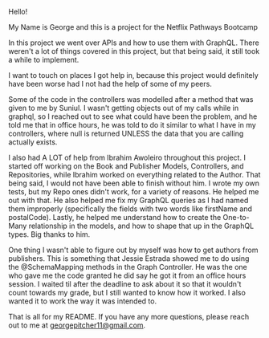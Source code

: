 Hello!

My Name is George and this is a project for the Netflix Pathways Bootcamp

In this project we went over APIs and how to use them with GraphQL.
There weren't a lot of things covered in this project, but that being said,
it still took a while to implement.

I want to touch on places I got help in, because this project would definitely
have been worse had I not had the help of some of my peers.

Some of the code in the controllers was modelled after a method that was given
to me by Suniul. I wasn't getting objects out of my calls while in graphql, so
I reached out to see what could have been the problem, and he told me that in
office hours, he was told to do it similar to what I have in my controllers,
where null is returned UNLESS the data that you are calling actually exists.

I also had A LOT of help from Ibrahim Awoleiro throughout this project. I started
off working on the Book and Publisher Models, Controllers, and Repositories, while
Ibrahim worked on everything related to the Author. That being said, I would not have
been able to finish without him. I wrote my own tests, but my Repo ones didn't work,
for a variety of reasons. He helped me out with that. He also helped me fix my GraphQL
queries as I had named them improperly (specifically the fields with two words like
firstName and postalCode). Lastly, he helped me understand how to create the One-to-Many
relationship in the models, and how to shape that up in the GraphQL types. Big thanks
to him.

One thing I wasn't able to figure out by myself was how to get authors from publishers.
This is something that Jessie Estrada showed me to do using the @SchemaMapping methods
in the Graph Controller. He was the one who gave me the code granted he did say he got
it from an office hours session. I waited til after the deadline to ask about it so
that it wouldn't count towards my grade, but I still wanted to know how it worked. I
also wanted it to work the way it was intended to.

That is all for my README. If you have any more questions, please reach out to me at
georgepitcher11@gmail.com.